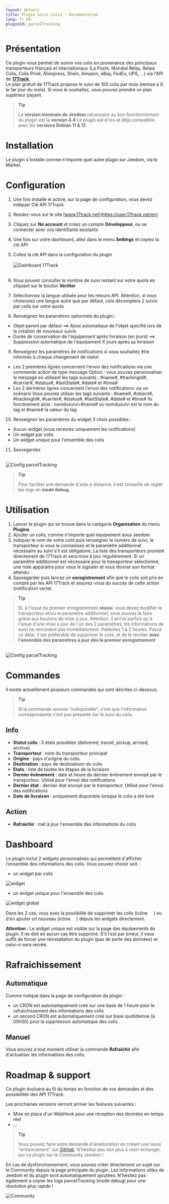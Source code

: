 ```yaml
---
layout: default
title: Plugin Suivi Colis - Documentation
lang: fr_FR
pluginId: parcelTracking
---
```


# Présentation

Ce plugin vous permet de suivre vos colis en provenance des principaux transporteurs français et internationaux (La Poste, Mondial Relay, Relais Colis, Colis Privé, Aliexpress, Shein, Amazon, eBay, FedEx, UPS, ...) via l'API de [**17Track**](https://www.17track.net/en).<br/>
Le plan gratuit de 17Track propose le suivi de 100 colis par mois (remise à 0 le 1er jour du mois). Si vous le souhaitez, vous pouvez prendre un plan supérieur payant.

> **Tip**
>
> La **version minimale de Jeedom** nécessaire au bon fonctionnement du plugin est la **version 4.4**
> Le plugin est d'ors et déjà compatible avec les **versions Debian 11 & 12**


# Installation

Le plugin s'installe comme n'importe quel autre plugin sur Jeedom, via le Market.


# Configuration

1. Une fois installé et activé, sur la page de configuration, vous devez indiquer Clé API 17Track
2. Rendez-vous sur le site [www.17track.net](https://user.17track.net/en)
3. Cliquez sur **No account** et créez un compte **Développeur**, ou se connecter avec vos identifiants existants
4. Une fois sur votre dashboard, allez dans le menu **Settings** et copiez la clé API
5. Collez la clé API dans la configuration du plugin
<br/><br/>![Dashboard 17Track](../images/dashboard_17Track.png)<br/><br/>

6. Vous pouvez consulter le nombre de suivi restant sur votre quota en cliquant sur le bouton **Vérifier**
7. Sélectionnez la langue utilisée pour les retours API. Attention, si vous choisissez une langue autre que par défaut, cela décomptera 2 suivis par colis sur votre quota
8. Renseignez les paramètres optionnels du plugin :
 - Objet parent par défaut ==> Ajout automatique de l'objet spécifié lors de la création de nouveaux suivis
 - Durée de conservation de l'équipement après livraison (en jours) ==> Suppression automatique de l'équipement X jours après sa livraison
9. Renseignez les paramètres de notifications si vous souhaitez être informés à chaque changement de statut
 - Les 2 premières lignes concernent l'envoi des notifications via une commande action de type message 
   Option : vous pouvez personnaliser le message en utilisant les tags suivants : #name#, #trackingId#, #carrier#, #status#, #lastState#, #date# et #time#
 - Les 2 dernières lignes concernent l'envoi des notifications via un scénario
   Vous pouvez utiliser les tags suivants : #name#, #object#, #trackingId#, #carrier#, #status#, #lastState#, #date# et #time#
   Ils fonctionnent ainsi : nomdusuivi=#name# où nomdusuivi est le nom du tag et #name# la valeur du tag
10. Renseignez les paramètres du widget
  3 choix possibles :
  - Aucun widget (vous recevrez uniquement les notifications)
  - Un widget par colis
  - Un widget unique pour l'ensemble des colis
11. Sauvegardez

<br/>![Config parcelTracking](../images/config_parcelTracking.png)<br/>

> **Tip**
>
> Pour faciliter une demande d'aide à distance, il est conseillé de régler les logs en **mode debug**. 


# Utilisation
1. Lancer le plugin qui se trouve dans la catégorie **Organisation** du menu **Plugins**
2. Ajouter un colis, comme n'importe quel équipement sous Jeedom
3. Indiquer le nom de votre colis puis renseigner le numéro de suivi, le transporteur si vous le connaissez et le paramètre additionnel nécessaire au suivi s'il est obligatoire. La liste des transporteurs provient directement de 17Track et sera mise à jour régulièrement. Si un paramètre additionnel est nécessaire pour le transporteur sélectionné, une note apparaitra pour vous le signaler et vous donner son format attendu 
4. Sauvegarder puis lancez un **enregistrement** afin que le colis soit pris en compte par les API 17Track et assurez-vous du succès de cette action (notification verte)

> **Tip**
>
>Si, à l'issue du premier enregistrement **réussi**, vous devez modifier le transporteur et/ou le paramètre additionnel, vous pouvez le faire gràce aux boutons de mise à jour. Attention, il arrive parfois qu'à l'issue d'une mise à jour de l'un des 2 paramètres, les informations de suivi ne remontent pas immédiatement. Patientez 1 à 2 heures. Passé ce délai, il est préférable de supprimer le colis, et de le recréer **avec l'ensemble des paramètres à jour dès le premier enregistrement**

<br/>![Config parcelTracking](../images/eqt_parcelTracking.png)<br/>


# Commandes

Il existe actuellement plusieurs commandes qui sont décrites ci-dessous.

> **Tip**
>
>Si la commande renvoie "indisponible", c'est que l'information correspondante n'est pas présente sur le suivi du colis.

## Info

- **Statut colis** : 5 états possibles (delivered, transit, pickup, arrived, archive)
- **Transporteur** : nom du transporteur principal
- **Origine** : pays d'origine du colis
- **Destination** : pays de destinatiuon du colis
- **Etats** : liste de toutes les étapes de la livraison
- **Dernier évènement** : date et heure du dernier évènement envoyé par le transporteur. Utilisé pour l'envoi des notifications
- **Dernier état** : dernier état envoyé par le transporteur. Utilisé pour l'envoi des notifications
- **Date de livraison** : uniquement disponible lorsque le colis a été livré

## Action

- **Rafraichir** : met à jour l'ensemble des informations du colis


# Dashboard

Le plugin inclut 2 widgets personnalisés qui permettent d'afficher l'ensemble des informations des colis. Vous pouvez choisir soit :
- un widget par colis

![widget](../images/widget.png)

- un widget unique pour l'ensemble des colis

![widget global](../images/widget_global.png)

Dans les 2 cas, vous avez la possibilité de supprimer les colis (icône <img src="../images/trash-solid.svg" width="15" height="15">) ou d'en ajouter un nouveau (icône <img src="../images/plus-solid.svg" width="15" height="15">) depuis les widgets directement.

**Attention :** Le widget unique est visible sur la page des équipements du plugin. Il ne doit en aucun cas être supprimé. S'il l'est par erreur, il vous suffit de forcer une réinstallation du plugin (pas de perte des données) et celui-ci sera recréé.


# Rafraichissement

## Automatique

Comme indiqué dans la page de configuration du plugin :
- un CRON est automatiquement créé sur une base de 1 heure pour le rafraichissement des informations des colis
- un second CRON est automatiquement créé sur base quotidienne (à 00h00) pour la suppression automatique des colis


## Manuel

Vous pouvez à tout moment utiliser la commande **Rafraichir** afin d'actualiser les informations des colis.


# Roadmap & support

Ce plugin évoluera au fil du temps en fonction de vos demandes et des possibilités des API 17Track.

Les prochaines versions verront arriver les features suivantes :
- Mise en place d'un WebHook pour une réception des données en temps réel
- ...

> **Tip**
>
>Vous pouvez faire votre demande d'amélioration en créant une issue "enhancement" sur [GitHub](https://github.com/Xav-74/parcelTracking/issues/new).
>N'hésitez pas non plus à venir échanger sur ce plugin sur le Community Jeedom !

En cas de dysfonctionnement, vous pouvez créer directement un sujet sur le Community depuis la page principale du plugin. Les informations utiles de Jeedom et du plugin sont automatiquement ajoutées. N'hésitez pas également à copier les logs parcelTracking (mode debug) pour une résolution plus rapide !

![Community](../images/community.png)
